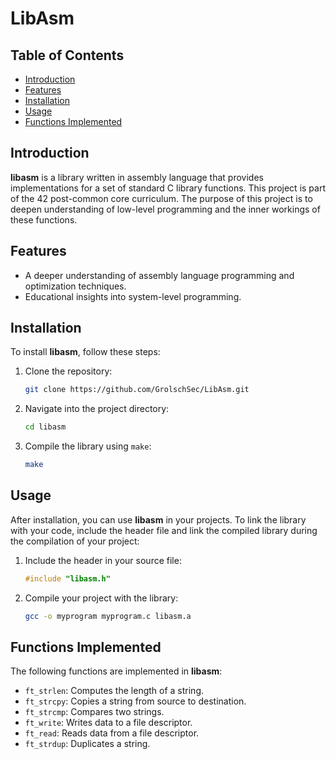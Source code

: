 # LibAsm

## Table of Contents
- [Introduction](#introduction)
- [Features](#features)
- [Installation](#installation)
- [Usage](#usage)
- [Functions Implemented](#functions-implemented)

## Introduction

**libasm** is a library written in assembly language that provides implementations for a set of standard C library functions. This project is part of the 42 post-common core curriculum. The purpose of this project is to deepen understanding of low-level programming and the inner workings of these functions.

## Features

- A deeper understanding of assembly language programming and optimization techniques.
- Educational insights into system-level programming.

## Installation

To install **libasm**, follow these steps:

1. Clone the repository:
   ```bash
   git clone https://github.com/GrolschSec/LibAsm.git
   ```
2. Navigate into the project directory:
   ```bash
   cd libasm
   ```
3. Compile the library using `make`:
   ```bash
   make
   ```

## Usage

After installation, you can use **libasm** in your projects. To link the library with your code, include the header file and link the compiled library during the compilation of your project:

1. Include the header in your source file:
   ```c
   #include "libasm.h"
   ```
2. Compile your project with the library:
   ```bash
   gcc -o myprogram myprogram.c libasm.a
   ```

## Functions Implemented

The following functions are implemented in **libasm**:

- `ft_strlen`: Computes the length of a string.
- `ft_strcpy`: Copies a string from source to destination.
- `ft_strcmp`: Compares two strings.
- `ft_write`: Writes data to a file descriptor.
- `ft_read`: Reads data from a file descriptor.
- `ft_strdup`: Duplicates a string.
